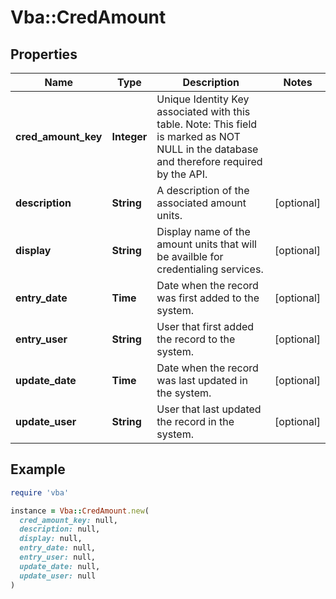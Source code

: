 # Vba::CredAmount

## Properties

| Name | Type | Description | Notes |
| ---- | ---- | ----------- | ----- |
| **cred_amount_key** | **Integer** | Unique Identity Key associated with this table. Note: This field is marked as NOT NULL in the database and therefore required by the API. |  |
| **description** | **String** | A description of the associated amount units. | [optional] |
| **display** | **String** | Display name of the amount units that will be availble for credentialing services. | [optional] |
| **entry_date** | **Time** | Date when the record was first added to the system. | [optional] |
| **entry_user** | **String** | User that first added the record to the system. | [optional] |
| **update_date** | **Time** | Date when the record was last updated in the system. | [optional] |
| **update_user** | **String** | User that last updated the record in the system. | [optional] |

## Example

```ruby
require 'vba'

instance = Vba::CredAmount.new(
  cred_amount_key: null,
  description: null,
  display: null,
  entry_date: null,
  entry_user: null,
  update_date: null,
  update_user: null
)
```

